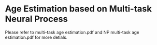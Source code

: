 # Age Estimation based on Multi-task Neural Process
Please refer to multi-task age estimation.pdf and NP multi-task age estimation.pdf for more detials.
